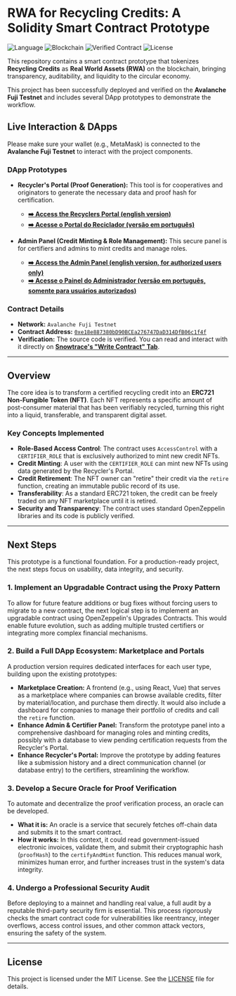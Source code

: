# RWA for Recycling Credits: A Solidity Smart Contract Prototype

![Language](https://img.shields.io/badge/Language-Solidity-orange)
![Blockchain](https://img.shields.io/badge/Blockchain-Avalanche_Fuji-red)
![Verified Contract](https://img.shields.io/badge/Contract-Verified-green)
![License](https://img.shields.io/badge/License-MIT-blue)

This repository contains a smart contract prototype that tokenizes **Recycling Credits** as **Real World Assets (RWA)** on the blockchain, bringing transparency, auditability, and liquidity to the circular economy.

This project has been successfully deployed and verified on the **Avalanche Fuji Testnet** and includes several DApp prototypes to demonstrate the workflow.

## Live Interaction & DApps

Please make sure your wallet (e.g., MetaMask) is connected to the **Avalanche Fuji Testnet** to interact with the project components.

### DApp Prototypes

*   **Recycler's Portal (Proof Generation):** This tool is for cooperatives and originators to generate the necessary data and proof hash for certification.
    *   **[➡️ Access the Recyclers Portal (english version)](https://ecolab-web3.github.io/recyclingcredits-rwa-solidity/recyclers-en.html)**
    *   **[➡️ Acesse o Portal do Reciclador (versão em português)](https://ecolab-web3.github.io/recyclingcredits-rwa-solidity/recyclers-pt_br.html)**

*   **Admin Panel (Credit Minting & Role Management):** This secure panel is for certifiers and admins to mint credits and manage roles.
    *   **[➡️ Access the Admin Panel (english version, for authorized users only)](https://ecolab-web3.github.io/recyclingcredits-rwa-solidity/admin-en.html)**
    *   **[➡️ Acesse o Painel do Administrador (versão em português, somente para usuários autorizados)](https://ecolab-web3.github.io/recyclingcredits-rwa-solidity/admin-pt_br.html)**

### Contract Details

*   **Network:** `Avalanche Fuji Testnet`
*   **Contract Address:** [`0xe18e887380bD90BCEa276747DaD314DfB06c1f4f`](https://testnet.snowtrace.io/address/0xe18e887380bD90BCEa276747DaD314DfB06c1f4f)
*   **Verification:** The source code is verified. You can read and interact with it directly on **[Snowtrace's "Write Contract" Tab](https://testnet.snowtrace.io/address/0xe18e887380bD90BCEa276747DaD314DfB06c1f4f#writeContract)**.

---

## Overview

The core idea is to transform a certified recycling credit into an **ERC721 Non-Fungible Token (NFT)**. Each NFT represents a specific amount of post-consumer material that has been verifiably recycled, turning this right into a liquid, transferable, and transparent digital asset.

### Key Concepts Implemented

*   **Role-Based Access Control**: The contract uses `AccessControl` with a `CERTIFIER_ROLE` that is exclusively authorized to mint new credit NFTs.
*   **Credit Minting**: A user with the `CERTIFIER_ROLE` can mint new NFTs using data generated by the Recycler's Portal.
*   **Credit Retirement**: The NFT owner can "retire" their credit via the `retire` function, creating an immutable public record of its use.
*   **Transferability**: As a standard ERC721 token, the credit can be freely traded on any NFT marketplace until it is retired.
*   **Security and Transparency**: The contract uses standard OpenZeppelin libraries and its code is publicly verified.

---

## Next Steps

This prototype is a functional foundation. For a production-ready project, the next steps focus on usability, data integrity, and security.

### 1. Implement an Upgradable Contract using the Proxy Pattern

To allow for future feature additions or bug fixes without forcing users to migrate to a new contract, the next logical step is to implement an upgradable contract using OpenZeppelin's Upgrades Contracts. This would enable future evolution, such as adding multiple trusted certifiers or integrating more complex financial mechanisms.

### 2. Build a Full DApp Ecosystem: Marketplace and Portals

A production version requires dedicated interfaces for each user type, building upon the existing prototypes:
*   **Marketplace Creation:** A frontend (e.g., using React, Vue) that serves as a marketplace where companies can browse available credits, filter by material/location, and purchase them directly. It would also include a dashboard for companies to manage their portfolio of credits and call the `retire` function.
*   **Enhance Admin & Certifier Panel:** Transform the prototype panel into a comprehensive dashboard for managing roles and minting credits, possibly with a database to view pending certification requests from the Recycler's Portal.
*   **Enhance Recycler's Portal:** Improve the prototype by adding features like a submission history and a direct communication channel (or database entry) to the certifiers, streamlining the workflow.

### 3. Develop a Secure Oracle for Proof Verification

To automate and decentralize the proof verification process, an oracle can be developed.
*   **What it is:** An oracle is a service that securely fetches off-chain data and submits it to the smart contract.
*   **How it works:** In this context, it could read government-issued electronic invoices, validate them, and submit their cryptographic hash (`proofHash`) to the `certifyAndMint` function. This reduces manual work, minimizes human error, and further increases trust in the system's data integrity.

### 4. Undergo a Professional Security Audit

Before deploying to a mainnet and handling real value, a full audit by a reputable third-party security firm is essential. This process rigorously checks the smart contract code for vulnerabilities like reentrancy, integer overflows, access control issues, and other common attack vectors, ensuring the safety of the system.

---

## License

This project is licensed under the MIT License. See the [LICENSE](LICENSE) file for details.

